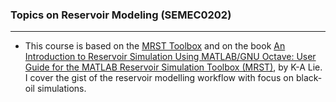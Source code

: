### Topics on Reservoir Modeling (SEMEC0202)
---

- This course is based on the [MRST Toolbox](https://www.sintef.no/projectweb/mrst/) and on the book [An Introduction to Reservoir Simulation Using MATLAB/GNU Octave:  User Guide for the MATLAB Reservoir Simulation Toolbox (MRST)](https://www.cambridge.org/core/books/an-introduction-to-reservoir-simulation-using-matlabgnu-octave/F48C3D8C88A3F67E4D97D4E16970F894), by K-A Lie. I cover the gist of the reservoir modelling workflow with focus on black-oil simulations.
